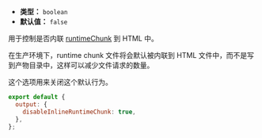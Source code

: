 - **类型：** `boolean`
- **默认值：** `false`

用于控制是否内联 [runtimeChunk](https://webpack.js.org/configuration/optimization/#optimizationruntimechunk) 到 HTML 中。

在生产环境下，runtime chunk 文件将会默认被内联到 HTML 文件中，而不是写到产物目录中，这样可以减少文件请求的数量。

这个选项用来关闭这个默认行为。

```js
export default {
  output: {
    disableInlineRuntimeChunk: true,
  },
};
```
